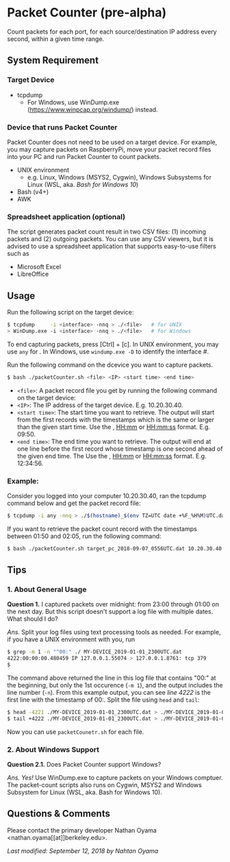 # Packet Counter (pre-alpha)
Count packets for each port, for each source/destination IP address every second, within a given time range.

## System Requirement
### Target Device
* tcpdump
  * For Windows, use WinDump.exe (https://www.winpcap.org/windump/) instead.

### Device that runs Packet Counter
Packet Counter does not need to be used on a target device. For example, you may capture packets on RaspberryPi, move your packet record files into your PC and run Packet Counter to count packets.
* UNIX environment
  * e.g. Linux, Windows (MSYS2, Cygwin), Windows Subsystems for Linux (WSL, aka. _Bash for Windows 10_)
* Bash (v4+)
* AWK

### Spreadsheet application (optional)
The script generates packet count result in two CSV files: (1) incoming packets and (2) outgoing packets. You can use any CSV viewers, but it is advised to use a spreadsheet application that supports easy-to-use filters such as
* Microsoft Excel
* LibreOffice

## Usage
Run the following script on the target device:
```bash
$ tcpdump     -i <interface> -nnq > ./<file>   # for UNIX
> WinDump.exe -i <interface> -nnq > ./<file>   # for Windows
```
To end capturing packets, press [Ctrl] + [c].  In UNIX environment, you may use `any` for <IP>. In Windows, use `windump.exe -D` to identify the interface #.

Run the following command on the dcevice you want to capture packets.
```bash
$ bash ./packetCounter.sh <file> <IP> <start time> <end time>
```
* `<file>`: A packet record file you get by running the following command on the target device:
* `<IP>`: The IP address of the target device. E.g. 10.20.30.40.
* `<start time>`: The start time you want to retrieve. The output will start from the first records with the timestamps which is the same or larger than the given start time. Use the <HH>, <HH:mm> or <HH:mm:ss> format. E.g. 09:50.
* `<end time>`: The end time you want to retrieve. The output will end at one line before the first record whose timestamp is one second ahead of the given end time. The Use the <HH>, <HH:mm> or <HH:mm:ss> format. E.g. 12:34:56.

### Example:
Consider you logged into your computer 10.20.30.40, ran the tcpdump command below and get the packet record file:
```bash
$ tcpdump -i any -nnq > ./$(hostname)_$(env TZ=UTC date +%F_%H%M)UTC.dat
```
If you want to retrieve the packet count record with the timestamps between 01:50 and 02:05, run the following command:
```bash
$ bash ./packetCounter.sh target_pc_2018-09-07_0556UTC.dat 10.20.30.40 01:50 02:05
```


## Tips
### 1. About General Usage
**Question 1.** I captured packets over midnight: from 23:00 through 01:00 on the next day.  But this script doesn't support a log file with multiple dates.  What should I do?

_Ans._ Split your log files using text processing tools as needed.  For example, if you have a UNIX environment with you, run

```bash
$ grep -m 1 -n "^00:" ./ MY-DEVICE_2019-01-01_2300UTC.dat
4222:00:00:00.480459 IP 127.0.0.1.55074 > 127.0.0.1.8761: tcp 379
$
```

The command above returned the line in this log file that contains "00:" at the beginning, but only the 1st occurence (`-m 1`), and the output includes the line number (`-n`).  From this example output, you can see _line 4222_ is the first line with the timestamp of 00:. Split the file using `head` and `tail`:

```bash
$ head -4221 ./MY-DEVICE_2019-01-01_2300UTC.dat > ./MY-DEVICE_2019-01-01_2300_2359.dat
$ tail +4222 ./MY-DEVICE_2019-01-01_2300UTC.dat > ./MY-DEVICE_2019-01-02_0000_0100.dat
```
Now you can use `packetCounetr.sh` for each file.

### 2. About Windows Support
**Question 2.1.** Does Packet Counter support Windows?

_Ans._ _Yes!_ Use WinDump.exe to capture packets on your Windows comptuer. The packet-count scripts also runs on Cygwin, MSYS2 and Windows Subsystem for Linux (WSL, aka. Bash for Windows 10).

## Questions & Comments
Please contact the primary developer Nathan Oyama <nathan.oyama[[at]]berkeley.edu>.

_Last modified: September 12, 2018 by Nahtan Oyama_
